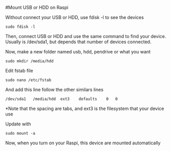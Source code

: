#Mount USB or HDD on Raspi

Without connect your USB or HDD, use fdisk -l to see the devices

    sudo fdisk -l

Then, connect USB or HDD and use the same command to find your device. Usually is /dev/sda1, but depends that number of devices connected.

Now, make a new folder named usb, hdd, pendrive or what you want

    sudo mkdir /media/hdd

Edit fstab file

    sudo nano /etc/fstab

And add this line follow the other similars lines

    /dev/sda1   /media/hdd  ext3    defaults    0   0

*Note that the spacing are tabs, and ext3 is the filesystem that your device use

Update with

    sudo mount -a

Now, when you turn on your Raspi, this device are mounted automatically
